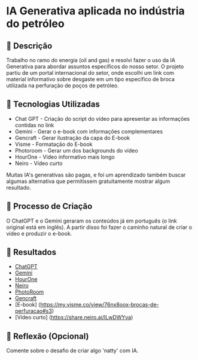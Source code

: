 # IA Generativa aplicada no indústria do petróleo

## 📒 Descrição
Trabalho no ramo do energia (oil and gas) e resolvi fazer o uso da IA Generativa para abordar assuntos específicos do nosso setor.
O projeto partiu de um portal internacional do setor, onde escolhi um link com material informativo sobre desgaste em um tipo específico de broca utilizada na perfuração de poços de petróleo.

## 🤖 Tecnologias Utilizadas
- Chat GPT - Criação do script do vídeo para apresentar as informações contidas no link
- Gemini - Gerar o e-book com informações complementares
- Gencraft - Gerar ilustração da capa do E-book
- Visme - Formatação do E-book
- Photoroom - Gerar um dos backgrounds do vídeo
- HourOne - Vídeo informativo mais longo
- Neiro - Vídeo curto

Muitas IA's generativas são pagas, e foi um aprendizado também buscar algumas alternativa que permitissem gratuitamente mostrar algum resultado.

## 🧐 Processo de Criação
O ChatGPT e o Gemini geraram os conteúdos já em português (o link original está em inglês). A partir disso foi fazer o caminho natural de criar o vídeo e produzir o e-book.

## 🚀 Resultados
- [ChatGPT](/exemplos/ChatGPT.jpg)
- [Gemini](/exemplos/Gemini.jpg)
- [HourOne](/exemplos/HourOne.jpg)
- [Neiro](/exemplos/Neiro.jpg)
- [PhotoRoom](/exemplos/PhotoRoom.jpg)
- [Gencraft](/exemplos/Gencraft.jpg)
- [E-book] (https://my.visme.co/view/76nx8oox-brocas-de-perfuracao#s3)
- [Vídeo curto] (https://share.neiro.ai/ILwDWYva)

## 💭 Reflexão (Opcional)
Comente sobre o desafio de criar algo 'natty' com IA.
```


